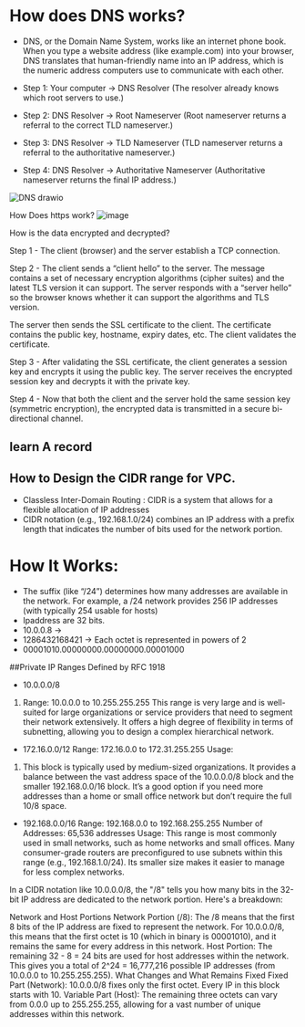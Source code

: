# How does DNS works?

* DNS, or the Domain Name System, works like an internet phone book. When you type a website address (like example.com) into your browser, DNS translates that human-friendly name into an IP address, 
which is the numeric address computers use to communicate with each other. 
* Step 1: Your computer → DNS Resolver
(The resolver already knows which root servers to use.)

* Step 2: DNS Resolver → Root Nameserver
(Root nameserver returns a referral to the correct TLD nameserver.)

* Step 3: DNS Resolver → TLD Nameserver
(TLD nameserver returns a referral to the authoritative nameserver.)

* Step 4: DNS Resolver → Authoritative Nameserver
(Authoritative nameserver returns the final IP address.)

![DNS drawio](https://github.com/user-attachments/assets/cc20687a-11c3-47ce-b038-2652866a0c04)

How Does https work?
![image](https://github.com/user-attachments/assets/e4c886f6-3425-4a6e-9fdb-18112e1617e1)

How is the data encrypted and decrypted?

Step 1 - The client (browser) and the server establish a TCP connection.

Step 2 - The client sends a “client hello” to the server. The message contains a set of necessary encryption algorithms (cipher suites) and the latest TLS version it can support. The server responds with a “server hello” so the browser knows whether it can support the algorithms and TLS version.

The server then sends the SSL certificate to the client. The certificate contains the public key, hostname, expiry dates, etc. The client validates the certificate. 

Step 3 - After validating the SSL certificate, the client generates a session key and encrypts it using the public key. The server receives the encrypted session key and decrypts it with the private key. 

Step 4 - Now that both the client and the server hold the same session key (symmetric encryption), the encrypted data is transmitted in a secure bi-directional channel.



## learn A record



## How to Design the CIDR range for VPC.
* Classless Inter-Domain Routing : CIDR is a system that allows for a flexible allocation of IP addresses
* CIDR notation (e.g., 192.168.1.0/24) combines an IP address with a prefix length that indicates the number of bits used for the network portion.

# How It Works:
* The suffix (like “/24”) determines how many addresses are available in the network. For example, a /24 network provides 256 IP addresses (with typically 254 usable for hosts)
* Ipaddress are 32 bits. 
* 10.0.0.8 ->
* 1286432168421 -> Each octet is represented in powers of 2
* 00001010.00000000.00000000.00001000


##Private IP Ranges Defined by RFC 1918
* 10.0.0.0/8
1. Range: 10.0.0.0 to 10.255.255.255
This range is very large and is well-suited for large organizations or service providers that need to segment their network extensively. It offers a high degree of flexibility in terms of subnetting, allowing you to design a complex hierarchical network.

* 172.16.0.0/12
Range: 172.16.0.0 to 172.31.255.255
Usage:
1. This block is typically used by medium-sized organizations. It provides a balance between the vast address space of the 10.0.0.0/8 block and the smaller 192.168.0.0/16 block. It’s a good option if you need more addresses than a home or small office network but don’t require the full 10/8 space.
   
* 192.168.0.0/16
Range: 192.168.0.0 to 192.168.255.255
Number of Addresses: 65,536 addresses
Usage:
This range is most commonly used in small networks, such as home networks and small offices. Many consumer-grade routers are preconfigured to use subnets within this range (e.g., 192.168.1.0/24). Its smaller size makes it easier to manage for less complex networks.

In a CIDR notation like 10.0.0.0/8, the "/8" tells you how many bits in the 32-bit IP address are dedicated to the network portion. Here's a breakdown:

Network and Host Portions
Network Portion (/8):
The /8 means that the first 8 bits of the IP address are fixed to represent the network.
For 10.0.0.0/8, this means that the first octet is 10 (which in binary is 00001010), and it remains the same for every address in this network.
Host Portion:
The remaining 32 - 8 = 24 bits are used for host addresses within the network.
This gives you a total of 2^24 = 16,777,216 possible IP addresses (from 10.0.0.0 to 10.255.255.255).
What Changes and What Remains Fixed
Fixed Part (Network):
10.0.0.0/8 fixes only the first octet. Every IP in this block starts with 10.
Variable Part (Host):
The remaining three octets can vary from 0.0.0 up to 255.255.255, allowing for a vast number of unique addresses within this network.





